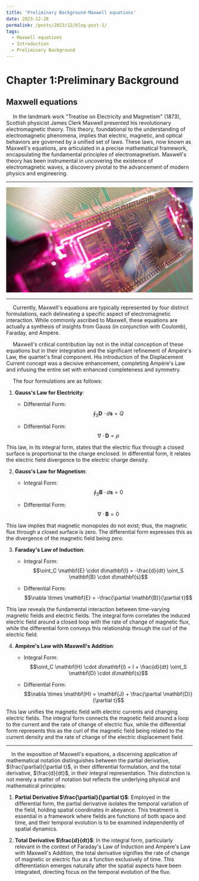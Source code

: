 ```yaml
---
title: 'Preliminary Background-Maxwell equations'
date: 2023-12-28
permalink: /posts/2023/12/blog-post-1/
tags:
  - Maxwell equations
  - Introduction
  - Preliminary Background
---
```


# Chapter 1:Preliminary Background
## Maxwell equations

&#8194;&#8194;
In the landmark work "Treatise on Electricity and Magnetism" (1873), Scottish physicist James Clerk Maxwell presented his revolutionary electromagnetic theory. This theory, foundational to the understanding of electromagnetic phenomena, implies that electric, magnetic, and optical behaviors are governed by a unified set of laws. These laws, now known as Maxwell's equations, are articulated in a precise mathematical framework, encapsulating the fundamental principles of electromagnetism. Maxwell's theory has been instrumental in uncovering the existence of electromagnetic waves, a discovery pivotal to the advancement of modern physics and engineering.

---
![integratedphotonics](https://raw.githubusercontent.com/FLYR01/CIMCS.github.io/master/images/Integrated_photonics.png)

---
&#8194;&#8194;
Currently, Maxwell's equations are typically represented by four distinct formulations, each delineating a specific aspect of electromagnetic interaction. While commonly ascribed to Maxwell, these equations are actually a synthesis of insights from Gauss (in conjunction with Coulomb), Faraday, and Ampère.

&#8194;&#8194;
Maxwell's critical contribution lay not in the initial conception of these equations but in their integration and the significant refinement of Ampère's Law, the quartet's final component. His introduction of the Displacement Current concept was a decisive enhancement, completing Ampère's Law and infusing the entire set with enhanced completeness and symmetry.

&#8194;&#8194;
The four formulations are as follows:

1. **Gauss's Law for Electricity**:

   - Differential Form: $$\oint_S \mathbf{D} \cdot d\mathbf{s} = Q$$
  
   - Differential Form: $$\nabla \cdot \mathbf{D} = \rho$$

This law, in its integral form, states that the electric flux through a closed surface is proportional to the charge enclosed. In differential form, it relates the electric field divergence to the electric charge density.

2. **Gauss's Law for Magnetism**:

   - Integral Form: $$\oint_S \mathbf{B} \cdot d\mathbf{s} = 0$$

   - Differential Form: $$\nabla \cdot \mathbf{B} = 0$$

This law implies that magnetic monopoles do not exist; thus, the magnetic flux through a closed surface is zero. The differential form expresses this as the divergence of the magnetic field being zero.

3. **Faraday's Law of Induction**:

   - Integral Form: $$\oint_C \mathbf{E} \cdot d\mathbf{l} = -\frac{d}{dt} \oint_S \mathbf{B} \cdot d\mathbf{s}$$

   - Differential Form: $$\nabla \times \mathbf{E} = -\frac{\partial \mathbf{B}}{\partial t}$$

This law reveals the fundamental interaction between time-varying magnetic fields and electric fields. The integral form correlates the induced electric field around a closed loop with the rate of change of magnetic flux, while the differential form conveys this relationship through the curl of the electric field.

4. **Ampère's Law with Maxwell's Addition**:
   
   - Integral Form: $$\oint_C \mathbf{H} \cdot d\mathbf{l} = I + \frac{d}{dt} \oint_S \mathbf{D} \cdot d\mathbf{s}$$

   - Differential Form: $$\nabla \times \mathbf{H} =  \mathbf{J} +  \frac{\partial \mathbf{D}}{\partial t}$$

This law unifies the magnetic field with electric currents and changing electric fields. The integral form connects the magnetic field around a loop to the current and the rate of change of electric flux, while the differential form represents this as the curl of the magnetic field being related to the current density and the rate of change of the electric displacement field.

---

&#8194;&#8194;In the exposition of Maxwell's equations, a discerning application of mathematical notation distinguishes between the partial derivative,  $\frac{\partial}{\partial t}$, in their differential formulation, and the total derivative,  $\frac{d}{dt}$, in their integral representation. This distinction is not merely a matter of notation but reflects the underlying physical and mathematical principles:

1. **Partial Derivative  $\frac{\partial}{\partial t}$**: Employed in the differential form, the partial derivative isolates the temporal variation of the field, holding spatial coordinates in abeyance. This treatment is essential in a framework where fields are functions of both space and time, and their temporal evolution is to be examined independently of spatial dynamics.

2. **Total Derivative  $\frac{d}{dt}$**: In the integral form, particularly relevant in the context of Faraday's Law of Induction and Ampère's Law with Maxwell's Addition, the total derivative signifies the rate of change of magnetic or electric flux as a function exclusively of time. This differentiation emerges naturally after the spatial aspects have been integrated, directing focus on the temporal evolution of the flux.
